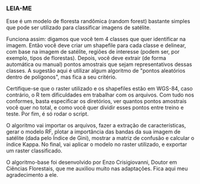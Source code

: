 ### LEIA-ME
Esse é um modelo de floresta randômica (random forest) bastante simples que pode ser utilizado para classificar imagens de satélite.

Funciona assim: digamos que você tem 4 classes que quer identificar na imagem. Então você deve criar um shapefile para cada classe e delinear, com base na imagem de satélite, regiões de interesse (podem ser, por exemplo, tipos de florestas).
Depois, você deve extrair (de forma automática ou manual) pontos amostrais que sejam representativos dessas classes. A sugestão aqui é utilizar algum algoritmo de "pontos aleatórios dentro de polígonos", mas fica a seu critério.

Certifique-se que o raster utilizado e os shapefiles estão em WGS-84, caso contrário, o R tem dificuldades em trabalhar com os arquivos. Com tudo nos conformes, basta especificar os diretórios, ver quantos pontos amostrais você quer no total, e como você quer dividir esses pontos entre treino e teste.
Por fim, é só rodar o script.

O algoritmo vai importar os arquivos, fazer a extração de características, gerar o modelo RF, plotar a importância das bandas da sua imagem de satélite (dada pelo Índice de Gini), mostrar a matriz de confusão e calcular o índice Kappa. No final, vai aplicar o modelo no raster utilizado, e exportar um raster classificado.

O algoritmo-base foi desenvolvido por Enzo Crisigiovanni, Doutor em Ciências Florestais, que me auxiliou muito nas adaptações. Fica aqui meu agradecimento a ele.
